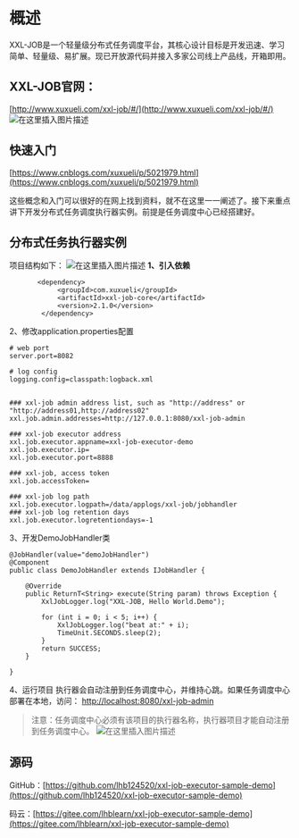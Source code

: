 ﻿# 概述

XXL-JOB是一个轻量级分布式任务调度平台，其核心设计目标是开发迅速、学习简单、轻量级、易扩展。现已开放源代码并接入多家公司线上产品线，开箱即用。

## XXL-JOB官网：

[http://www.xuxueli.com/xxl-job/#/](http://www.xuxueli.com/xxl-job/#/)
![在这里插入图片描述](https://img-blog.csdnimg.cn/20190919171621989.png?x-oss-process=image/watermark,type_ZmFuZ3poZW5naGVpdGk,shadow_10,text_aHR0cHM6Ly9ibG9nLmNzZG4ubmV0L3dlaXhpbl80MzI4NzUwOA==,size_16,color_FFFFFF,t_70)

## 快速入门
[https://www.cnblogs.com/xuxueli/p/5021979.html](https://www.cnblogs.com/xuxueli/p/5021979.html)

这些概念和入门可以很好的在网上找到资料，就不在这里一一阐述了。接下来重点讲下开发分布式任务调度执行器实例。前提是任务调度中心已经搭建好。

## 分布式任务执行器实例
项目结构如下：
![在这里插入图片描述](https://img-blog.csdnimg.cn/20190919172258897.png?x-oss-process=image/watermark,type_ZmFuZ3poZW5naGVpdGk,shadow_10,text_aHR0cHM6Ly9ibG9nLmNzZG4ubmV0L3dlaXhpbl80MzI4NzUwOA==,size_16,color_FFFFFF,t_70)
**1、引入依赖**

           <dependency>
                <groupId>com.xuxueli</groupId>
                <artifactId>xxl-job-core</artifactId>
                <version>2.1.0</version>
            </dependency>
2、修改application.properties配置

    # web port
    server.port=8082
    
    # log config
    logging.config=classpath:logback.xml
    
    
    ### xxl-job admin address list, such as "http://address" or "http://address01,http://address02"
    xxl.job.admin.addresses=http://127.0.0.1:8080/xxl-job-admin
    
    ### xxl-job executor address
    xxl.job.executor.appname=xxl-job-executor-demo
    xxl.job.executor.ip=
    xxl.job.executor.port=8888
    
    ### xxl-job, access token
    xxl.job.accessToken=
    
    ### xxl-job log path
    xxl.job.executor.logpath=/data/applogs/xxl-job/jobhandler
    ### xxl-job log retention days
    xxl.job.executor.logretentiondays=-1

3、开发DemoJobHandler类

    @JobHandler(value="demoJobHandler")
    @Component
    public class DemoJobHandler extends IJobHandler {
    
    	@Override
    	public ReturnT<String> execute(String param) throws Exception {
    		XxlJobLogger.log("XXL-JOB, Hello World.Demo");
    
    		for (int i = 0; i < 5; i++) {
    			XxlJobLogger.log("beat at:" + i);
    			TimeUnit.SECONDS.sleep(2);
    		}
    		return SUCCESS;
    	}
    
    }

4、运行项目
执行器会自动注册到任务调度中心，并维持心跳。如果任务调度中心部署在本地，访问：
[http://localhost:8080/xxl-job-admin](http://localhost:8080/xxl-job-admin)

> 注意：任务调度中心必须有该项目的执行器名称，执行器项目才能自动注册到任务调度中心。
![在这里插入图片描述](https://img-blog.csdnimg.cn/20190919173251987.png?x-oss-process=image/watermark,type_ZmFuZ3poZW5naGVpdGk,shadow_10,text_aHR0cHM6Ly9ibG9nLmNzZG4ubmV0L3dlaXhpbl80MzI4NzUwOA==,size_16,color_FFFFFF,t_70)
## 源码
GitHub：[https://github.com/lhb124520/xxl-job-executor-sample-demo](https://github.com/lhb124520/xxl-job-executor-sample-demo)

码云：[https://gitee.com/lhblearn/xxl-job-executor-sample-demo](https://gitee.com/lhblearn/xxl-job-executor-sample-demo)


